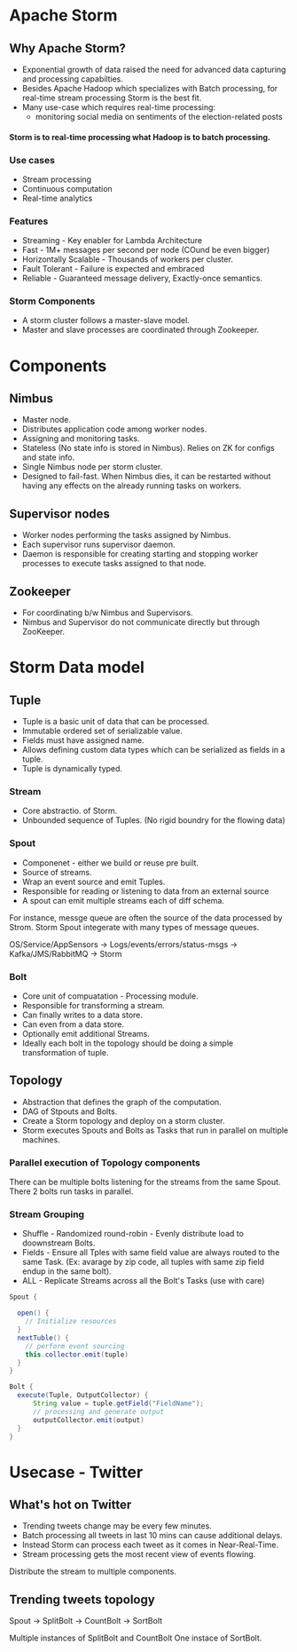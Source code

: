 # Apache Storm

## Why Apache Storm?
* Exponential growth of data raised the need for advanced data capturing and processing capabilties.
* Besides Apache Hadoop which specializes with Batch processing, for real-time stream processing Storm is the best fit.
* Many use-case which requires real-time processing:
    * monitoring social media on sentiments of the election-related posts


#### Storm is to real-time processing what Hadoop is to batch processing.


### Use cases
 * Stream processing
 * Continuous computation
 * Real-time analytics

### Features
  * Streaming - Key enabler for Lambda Architecture
  * Fast - 1M+ messages per second per node (COund be even bigger)
  * Horizontally Scalable - Thousands of workers per cluster.
  * Fault Tolerant - Failure is expected and embraced
  * Reliable - Guaranteed message delivery, Exactly-once semantics.

 ### Storm Components
 * A storm cluster follows a master-slave model. 
 * Master and slave processes are coordinated through Zookeeper.


 # Components
 ## Nimbus
   * Master node.
   * Distributes application code among worker nodes.
   * Assigning and monitoring tasks.
   * Stateless (No state info is stored in Nimbus). Relies on ZK for configs and state info.
   * Single Nimbus node per storm cluster.
   * Designed to fail-fast. When Nimbus dies, it can be restarted without having any effects on the already running tasks on workers.
   
 ## Supervisor nodes
   * Worker nodes performing the tasks assigned by Nimbus.
   * Each supervisor runs supervisor daemon.
   * Daemon is responsible for creating starting and stopping worker processes to execute tasks assigned to that node.
 ## Zookeeper
   * For coordinating b/w Nimbus and Supervisors.
   * Nimbus and Supervisor do not communicate directly but through ZooKeeper.
   

# Storm Data model

## Tuple
* Tuple is a basic unit of data that can be processed.
* Immutable ordered set of serializable value.
* Fields must have assigned name.
* Allows defining custom data types which can be serialized as fields in a tuple.
* Tuple is dynamically typed.

### Stream
* Core abstractio. of Storm.
* Unbounded sequence of Tuples. (No rigid boundry for the flowing data)

### Spout
* Componenet - either we build or reuse pre built.
* Source of streams.
* Wrap an event source and emit Tuples.
* Responsible for reading or listening to data from an external source
* A spout can emit multiple streams each of diff schema.

For instance, messge queue are often the source of the data processed by Strom. Storm Spout integerate with many types of message queues.

OS/Service/AppSensors -> Logs/events/errors/status-msgs -> Kafka/JMS/RabbitMQ -> Storm


### Bolt
* Core unit of compuatation - Processing module.
* Responsible for transforming a stream.
* Can finally writes to a data store.
* Can even from a data store.
* Optionally emit additional Streams.
* Ideally each bolt in the topology should be doing a simple transformation of tuple.

## Topology
* Abstraction that defines the graph of the computation.
* DAG of Stpouts and Bolts.
* Create a Storm topology and deploy on a storm cluster.
* Storm executes Spouts and Bolts as Tasks that run in parallel on multiple machines.

### Parallel execution of Topology components
There can be multiple bolts listening for the streams from the same Spout. There 2 bolts run tasks in parallel.

### Stream Grouping

* Shuffle - Randomized round-robin - Evenly distribute load to doownstream Bolts.
* Fields - Ensure all Tples with same field value are always routed to the same Task. (Ex: avarage by zip code, all tuples with same zip field endup in the same bolt).
* ALL - Replicate Streams across all the Bolt's Tasks (use with care)


```java
Spout {

  open() {
    // Initialize resources 
  }
  nextTuble() {
    // perform event sourcing
    this.collector.emit(tuple)
  }
}
```

```java
Bolt {
  execute(Tuple, OutputCollector) {
      String value = tuple.getField("FieldName");
      // processing and generate output
      outputCollector.emit(output)
  }
}
```

# Usecase - Twitter

## What's hot on Twitter

* Trending tweets change may be every few minutes.
* Batch processing all tweets in last 10 mins can cause additional delays.
* Instead Storm can process each tweet as it comes in Near-Real-Time.
* Stream processing gets the most recent view of events flowing.

Distribute the stream to multiple components.


## Trending tweets topology
Spout -> SplitBolt -> CountBolt -> SortBolt

Multiple instances of SplitBolt and CountBolt
One instace of SortBolt.










